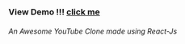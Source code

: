 <h3> View Demo !!! <a href="" target="_blank">click me</a> </h3>
<h6>An Awesome YouTube Clone made using React-Js</h6>